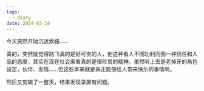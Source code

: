 ```yaml
---
tags:
  - diary
date: 2024-03-10
---
```

今天突然开始沉迷索路……

真的，突然就觉得路飞真的是好可贵的人，他这种看人不图功利而图一种信任和人品的态度，其实在现在社会来看真的是很珍贵的精神。虽然听上去是老掉牙的角色设定，伙伴、友情……但这些本来就是真正能够给人带来快乐的事情啊。

然后又剪辑了一整天，结果发现录屏有问题。
